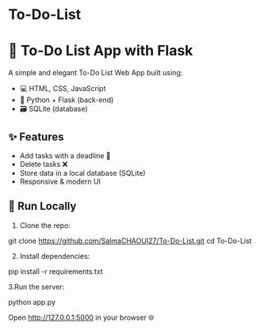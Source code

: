 # To-Do-List

# 📔 To-Do List App with Flask

A simple and elegant To-Do List Web App built using:

- 💻 HTML, CSS, JavaScript
- 🐍 Python + Flask (back-end)
- 🗃️ SQLite (database)

## ✨ Features

- Add tasks with a deadline 📅
- Delete tasks ❌
- Store data in a local database (SQLite)
- Responsive & modern UI

## 🚀 Run Locally

1. Clone the repo:

git clone https://github.com/SalmaCHAOUI27/To-Do-List.git
cd To-Do-List

2. Install dependencies:
   
pip install -r requirements.txt

3.Run the server:

python app.py


<span>Open</span> http://127.0.0.1:5000 in your browser 🌐

